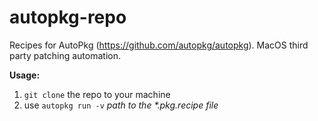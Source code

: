 # autopkg-repo

Recipes for AutoPkg (https://github.com/autopkg/autopkg).
MacOS third party patching automation.

**Usage:**

1. `git clone` the repo to your machine
2. use `autopkg run -v` _path to the *.pkg.recipe file_

